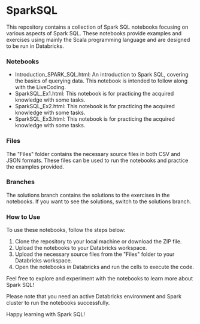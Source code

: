 # SparkSQL

This repository contains a collection of Spark SQL notebooks focusing on various aspects of Spark SQL. These notebooks provide examples and exercises using mainly the Scala programming language and are designed to be run in Databricks.

### Notebooks

- Introduction_SPARK_SQL.html: An introduction to Spark SQL, covering the basics of querying data. This notebook is intended to follow along with the LiveCoding.
- SparkSQL_Ex1.html: This notebook is for practicing the acquired knowledge with some tasks.
- SparkSQL_Ex2.html: This notebook is for practicing the acquired knowledge with some tasks.
- SparkSQL_Ex3.html: This notebook is for practicing the acquired knowledge with some tasks.


### Files

The "Files" folder contains the necessary source files in both CSV and JSON formats. These files can be used to run the notebooks and practice the examples provided.


### Branches

The solutions branch contains the solutions to the exercises in the notebooks. If you want to see the solutions, switch to the solutions branch.


### How to Use

To use these notebooks, follow the steps below:

1. Clone the repository to your local machine or download the ZIP file.
2. Upload the notebooks to your Databricks workspace.
3. Upload the necessary source files from the "Files" folder to your Databricks workspace.
4. Open the notebooks in Databricks and run the cells to execute the code.

Feel free to explore and experiment with the notebooks to learn more about Spark SQL!

Please note that you need an active Databricks environment and Spark cluster to run the notebooks successfully.


Happy learning with Spark SQL!
